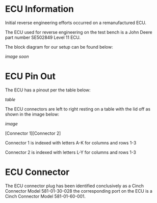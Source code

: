 # ECU Information

Initial reverse engineering efforts occurred on a remanufactured ECU.

The ECU used for reverse engineering on the test bench is a John Deere part number SE502849 Level 11 ECU. 

The block diagram for our setup can be found below:

*image soon*

# ECU Pin Out

The ECU has a pinout per the table below:

*table*

The ECU connectors are left to right resting on a table with the lid off as shown in the image below:

*image*

\[Connector 1\]\[Connector 2\]

Connector 1 is indexed with letters A-K for columns and rows 1-3

Connector 2 is indexed with letters L-Y for columns and rows 1-3 

# ECU Connector

The ECU connector plug has been identified conclusively as a Cinch Connector Model 581-01-30-028 the corresponding port on the ECU is a Cinch Connector Model 581-01-60-001. 
